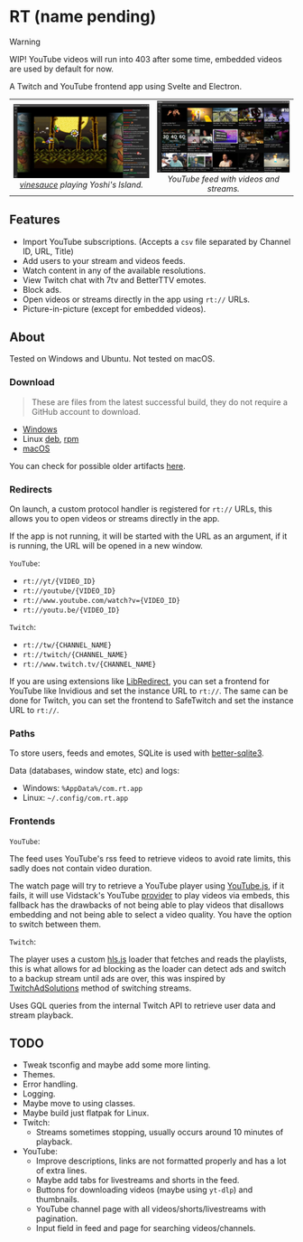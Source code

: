# RT (name pending)

> [!WARNING]
> WIP! YouTube videos will run into 403 after some time, embedded videos are used by default for now.

A Twitch and YouTube frontend app using Svelte and Electron.

<table>
    <tr>
        <td align="center">
            <img alt="vinesauce playing Yoshi's Island" src=".github/assets/screenshot-1.webp" width="500">
            <em>
                <div>
                    <a href="https://www.twitch.tv/vinesauce">vinesauce</a> playing Yoshi's Island.
                </div>
            </em>
        </td>
        <td align="center">
            <img alt="YouTube feed" src=".github/assets/screenshot-2.webp" width="500">
            <em>
                <div>
                    YouTube feed with videos and streams.
                </div>
            </em>
        </td>
    </tr>
</table>

## Features

- Import YouTube subscriptions. (Accepts a `csv` file separated by Channel ID, URL, Title)
- Add users to your stream and videos feeds.
- Watch content in any of the available resolutions.
- View Twitch chat with 7tv and BetterTTV emotes.
- Block ads.
- Open videos or streams directly in the app using `rt://` URLs.
- Picture-in-picture (except for embedded videos).

## About

Tested on Windows and Ubuntu. Not tested on macOS.

### Download

> These are files from the latest successful build, they do not require a GitHub account to download.

- [Windows](https://nightly.link/Kyagara/rt/workflows/build.yaml/main/windows.zip)
- Linux [deb](https://nightly.link/Kyagara/rt/workflows/build.yaml/main/linux-deb.zip), [rpm](https://nightly.link/Kyagara/rt/workflows/build.yaml/main/linux-rpm.zip)
- [macOS](https://nightly.link/Kyagara/rt/workflows/build.yaml/main/mac.zip)

You can check for possible older artifacts [here](https://github.com/Kyagara/rt/actions).

### Redirects

On launch, a custom protocol handler is registered for `rt://` URLs, this allows you to open videos or streams directly in the app.

If the app is not running, it will be started with the URL as an argument, if it is running, the URL will be opened in a new window.

`YouTube`:

- `rt://yt/{VIDEO_ID}`
- `rt://youtube/{VIDEO_ID}`
- `rt://www.youtube.com/watch?v={VIDEO_ID}`
- `rt://youtu.be/{VIDEO_ID}`

`Twitch`:

- `rt://tw/{CHANNEL_NAME}`
- `rt://twitch/{CHANNEL_NAME}`
- `rt://www.twitch.tv/{CHANNEL_NAME}`

If you are using extensions like [LibRedirect](https://github.com/libredirect/browser_extension), you can set a frontend for YouTube like Invidious and set the instance URL to `rt://`. The same can be done for Twitch, you can set the frontend to SafeTwitch and set the instance URL to `rt://`.

### Paths

To store users, feeds and emotes, SQLite is used with [better-sqlite3](https://github.com/WiseLibs/better-sqlite3).

Data (databases, window state, etc) and logs:

- Windows: `%AppData%/com.rt.app`
- Linux: `~/.config/com.rt.app`

### Frontends

`YouTube`:  

The feed uses YouTube's rss feed to retrieve videos to avoid rate limits, this sadly does not contain video duration.

The watch page will try to retrieve a YouTube player using [YouTube.js](https://github.com/LuanRT/YouTube.js), if it fails, it will use Vidstack's YouTube [provider](https://vidstack.io/docs/player/api/providers/youtube/) to play videos via embeds, this fallback has the drawbacks of not being able to play videos that disallows embedding and not being able to select a video quality. You have the option to switch between them.

`Twitch`:

The player uses a custom [hls.js](https://github.com/video-dev/hls.js/) loader that fetches and reads the playlists, this is what allows for ad blocking as the loader can detect ads and switch to a backup stream until ads are over, this was inspired by [TwitchAdSolutions](https://github.com/pixeltris/TwitchAdSolutions) method of switching streams.

Uses GQL queries from the internal Twitch API to retrieve user data and stream playback.

## TODO

- Tweak tsconfig and maybe add some more linting.
- Themes.
- Error handling.
- Logging.
- Maybe move to using classes.
- Maybe build just flatpak for Linux.
- Twitch:
  - Streams sometimes stopping, usually occurs around 10 minutes of playback.
- YouTube:
  - Improve descriptions, links are not formatted properly and has a lot of extra lines.
  - Maybe add tabs for livestreams and shorts in the feed.
  - Buttons for downloading videos (maybe using `yt-dlp`) and thumbnails.
  - YouTube channel page with all videos/shorts/livestreams with pagination.
  - Input field in feed and page for searching videos/channels.
